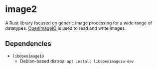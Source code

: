 # image2

A Rust library focused on generic image processing for a wide range of datatypes. [OpenImageIO](https://github.com/OpenImageIO/oiio) is used to read and write images.

## Dependencies

- `libOpenImageIO`
    * Debian-based distros: `apt install libopenimageio-dev`
